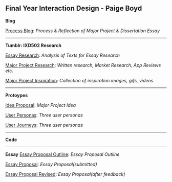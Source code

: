 ## Final Year Interaction Design - Paige Boyd

**Blog**

[Process Blog](https://medium.com/@paigeboyd1): *Process & Reflection of Major Project & Dissertation Essay*

----
**Tumblr: IXD502 Research**

[Essay Research](https://bsl-for-kids.tumblr.com/tagged/ixd502): *Analysis of Texts for Essay Research*

[Major Project Research](https://bsl-for-kids.tumblr.com/tagged/majorproject): *Written research, Market Research, App Reviews etc*.

[Major Project Inspiration](https://bsl-for-kids.tumblr.com/tagged/mpinspiration): *Collection of inspiration images, gifs, videos.*

----
**Protoypes**

[Idea Proposal](https://github.com/paigeboyd/Final-Year/blob/master/Major-Project.md): *Major Project Idea*

[User Personas](https://github.com/paigeboyd/Final-Year/tree/master/User%20Personas): *Three user personas*

[User Journeys](https://github.com/paigeboyd/Final-Year/tree/master/User%20Personas): *Three user personas*

----
**Code**


----
**Essay**
[Essay Proposal Outline](https://github.com/paigeboyd/Final-Year/blob/master/Dissertation/Proposal-Outline.md): *Essay Proposal Outline*

[Essay Proposal](https://github.com/paigeboyd/Final-Year/blob/master/Dissertation/Essay-Proposal.md): *Essay Proposal(submitted)*

[Essay Proposal Revised](https://github.com/paigeboyd/Final-Year/blob/master/Dissertation/Proposal-REVISED.md): *Essay Proposal(after feedback)*
